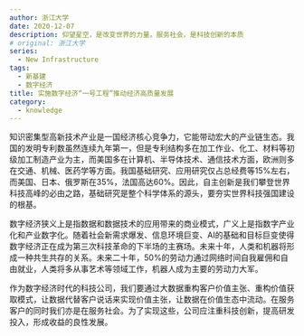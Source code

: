 ```yaml
---
author: 浙江大学
date: 2020-12-07
description: 仰望星空，是改变世界的力量。服务社会，是科技创新的本质
# original: 浙江大学
series:
  - New Infrastructure
tags:
  - 新基建
  - 数字经济
title: 实施数字经济“一号工程”推动经济高质量发展
category:
  - knowledge
---
```


知识密集型高新技术产业是一国经济核心竞争力，它能带动宏大的产业链生态。我国的发明专利数虽然连续九年第一，但是专利结构多在加工作业、化工、材料等初级加工制造产业为主，而美国多在计算机、半导体技术、通信技术方面，欧洲则多在交通、机械、医药学等方面。我国基础研究、应用研究仅占总经费等15%左右，而美国、日本、俄罗斯在35%，法国高达60%。因此，自主创新是我们攀登世界科技高峰的必由之路，基础研究是整个科学体系的源头，要夯实世界科技强国建设的根基。

数字经济狭义上是指数据和数据技术的应用带来的商业模式，广义上是指数字产业化和产业数字化。随着社会新需求爆发、信息环境巨变、AI的基础和目标巨变使得数字经济正在成为第三次科技革命的下半场的主赛场。未来十年，人类和机器将形成一种共生共存的关系。未来二十年，50%的劳动力通过网络时间自我雇佣和自由就业，人类将多从事艺术等领域工作，机器人成为主要的劳动力大军。

作为数字经济时代的科技公司，我们要通过大数据重构客户价值主张、重构价值获取模式，让数据代替客户说话来实现价值主张，让数据在价值生态中流动。在服务客户的同时我们亦是在服务社会。为了实现这些，公司应注重科技创新，提高研发投入，形成收益的良性发展。 

